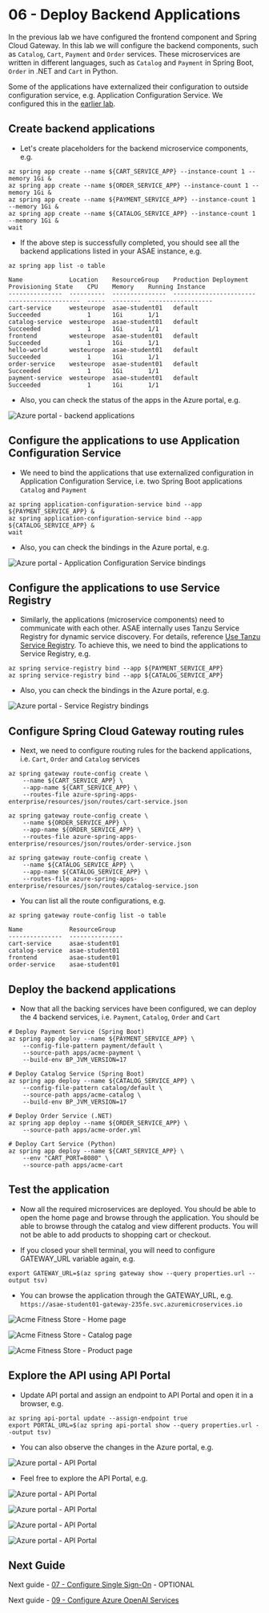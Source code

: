 # 06 - Deploy Backend Applications

In the previous lab we have configured the frontend component and Spring Cloud Gateway.
In this lab we will configure the backend components, such as `Catalog`, `Cart`, `Payment` and `Order` services.
These microservices are written in different languages, such as `Catalog` and `Payment` in Spring Boot,
`Order` in .NET and `Cart` in Python.

Some of the applications have externalized their configuration to outside configuration service, e.g. Application Configuration Service.
We configured this in the [earlier lab](../03-setup-workshop-environment/README.md).

## Create backend applications

* Let's create placeholders for the backend microservice components, e.g.

```shell
az spring app create --name ${CART_SERVICE_APP} --instance-count 1 --memory 1Gi &
az spring app create --name ${ORDER_SERVICE_APP} --instance-count 1 --memory 1Gi &
az spring app create --name ${PAYMENT_SERVICE_APP} --instance-count 1 --memory 1Gi &
az spring app create --name ${CATALOG_SERVICE_APP} --instance-count 1 --memory 1Gi &
wait
```

* If the above step is successfully completed, you should see all the backend applications listed in your ASAE instance, e.g.

```shell
az spring app list -o table
```

```text
Name             Location    ResourceGroup    Production Deployment    Provisioning State    CPU    Memory    Running Instance  
---------------  ----------  ---------------  -----------------------  --------------------  -----  --------  ------------------
cart-service     westeurope  asae-student01   default                  Succeeded             1      1Gi       1/1
catalog-service  westeurope  asae-student01   default                  Succeeded             1      1Gi       1/1
frontend         westeurope  asae-student01   default                  Succeeded             1      1Gi       1/1
hello-world      westeurope  asae-student01   default                  Succeeded             1      1Gi       1/1
order-service    westeurope  asae-student01   default                  Succeeded             1      1Gi       1/1
payment-service  westeurope  asae-student01   default                  Succeeded             1      1Gi       1/1
```

* Also, you can check the status of the apps in the Azure portal, e.g.

![Azure portal - backend applications](./images/azure-portal-backend-apps.png)

## Configure the applications to use Application Configuration Service

* We need to bind the applications that use externalized configuration in Application Configuration Service, i.e. two Spring Boot applications `Catalog` and `Payment`

```shell
az spring application-configuration-service bind --app ${PAYMENT_SERVICE_APP} &
az spring application-configuration-service bind --app ${CATALOG_SERVICE_APP} &
wait
```

* Also, you can check the bindings in the Azure portal, e.g. 

![Azure portal - Application Configuration Service bindings](./images/azure-portal-application-configuration-service.png)


## Configure the applications to use Service Registry

* Similarly, the applications (microservice components) need to communicate with each other. ASAE internally uses Tanzu Service Registry for dynamic service discovery.
For details, reference [Use Tanzu Service Registry](https://learn.microsoft.com/azure/spring-apps/how-to-enterprise-service-registry).
To achieve this, we need to bind the applications to Service Registry, e.g.

```shell
az spring service-registry bind --app ${PAYMENT_SERVICE_APP}
az spring service-registry bind --app ${CATALOG_SERVICE_APP}
```

* Also, you can check the bindings in the Azure portal, e.g. 

![Azure portal - Service Registry bindings](./images/azure-portal-service-registry.png)

## Configure Spring Cloud Gateway routing rules

* Next, we need to configure routing rules for the backend applications, i.e. `Cart`, `Order` and `Catalog` services

```shell
az spring gateway route-config create \
    --name ${CART_SERVICE_APP} \
    --app-name ${CART_SERVICE_APP} \
    --routes-file azure-spring-apps-enterprise/resources/json/routes/cart-service.json

az spring gateway route-config create \
    --name ${ORDER_SERVICE_APP} \
    --app-name ${ORDER_SERVICE_APP} \
    --routes-file azure-spring-apps-enterprise/resources/json/routes/order-service.json

az spring gateway route-config create \
    --name ${CATALOG_SERVICE_APP} \
    --app-name ${CATALOG_SERVICE_APP} \
    --routes-file azure-spring-apps-enterprise/resources/json/routes/catalog-service.json
```

* You can list all the route configurations, e.g.

```shell
az spring gateway route-config list -o table
```

```text
Name             ResourceGroup
---------------  ---------------
cart-service     asae-student01
catalog-service  asae-student01
frontend         asae-student01
order-service    asae-student01
```

## Deploy the backend applications

* Now that all the backing services have been configured, we can deploy the 4 backend services, i.e. `Payment`, `Catalog`, `Order` and `Cart`

```shell
# Deploy Payment Service (Spring Boot)
az spring app deploy --name ${PAYMENT_SERVICE_APP} \
    --config-file-pattern payment/default \
    --source-path apps/acme-payment \
    --build-env BP_JVM_VERSION=17

# Deploy Catalog Service (Spring Boot)
az spring app deploy --name ${CATALOG_SERVICE_APP} \
    --config-file-pattern catalog/default \
    --source-path apps/acme-catalog \
    --build-env BP_JVM_VERSION=17

# Deploy Order Service (.NET)
az spring app deploy --name ${ORDER_SERVICE_APP} \
    --source-path apps/acme-order.yml 

# Deploy Cart Service (Python)
az spring app deploy --name ${CART_SERVICE_APP} \
    --env "CART_PORT=8080" \
    --source-path apps/acme-cart 
```

## Test the application

* Now all the required microservices are deployed. You should be able to open the home page and browse through the application.
You should be able to browse through the catalog and view different products.
You will not be able to add products to shopping cart or checkout.

* If you closed your shell terminal, you will need to configure GATEWAY_URL variable again, e.g.

```shell
export GATEWAY_URL=$(az spring gateway show --query properties.url --output tsv)
```

* You can browse the application through the GATEWAY_URL, e.g. `https://asae-student01-gateway-235fe.svc.azuremicroservices.io`

![Acme Fitness Store - Home page](./images/acme-fitness-store-01.png)

![Acme Fitness Store - Catalog page](./images/acme-fitness-store-02.png)

![Acme Fitness Store - Product page](./images/acme-fitness-store-03.png)

## Explore the API using API Portal

* Update API portal and assign an endpoint to API Portal and open it in a browser, e.g.

```shell
az spring api-portal update --assign-endpoint true
export PORTAL_URL=$(az spring api-portal show --query properties.url --output tsv)
```

* You can also observe the changes in the Azure portal, e.g.

![Azure portal - API Portal](./images/azure-portal-api-portal-01.png)

* Feel free to explore the API Portal, e.g.

![Azure portal - API Portal](./images/azure-portal-api-portal-02.png)

![Azure portal - API Portal](./images/azure-portal-api-portal-03.png)

![Azure portal - API Portal](./images/azure-portal-api-portal-04.png)

![Azure portal - API Portal](./images/azure-portal-api-portal-05.png)

## Next Guide

Next guide - [07 - Configure Single Sign-On](../07-configure-single-signon/README.md) - OPTIONAL

Next guide - [09 - Configure Azure OpenAI Services](../09-configure-azure-openai-services/README.md)

